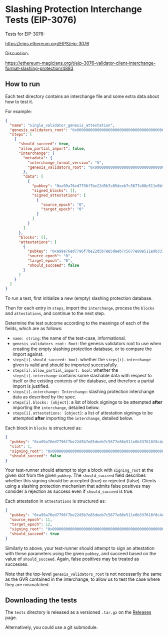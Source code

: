 # Slashing Protection Interchange Tests (EIP-3076)

Tests for EIP-3076:

https://eips.ethereum.org/EIPS/eip-3076

Discussion:

https://ethereum-magicians.org/t/eip-3076-validator-client-interchange-format-slashing-protection/4883

## How to run

Each test directory contains an interchange file and some extra data about how to test it.

For example:

```json
{
  "name": "single_validator_genesis_attestation",
  "genesis_validators_root": "0x0000000000000000000000000000000000000000000000000000000000000000",
  "steps": [
    {
      "should_succeed": true,
      "allow_partial_import": false,
      "interchange": {
        "metadata": {
          "interchange_format_version": "5",
          "genesis_validators_root": "0x0000000000000000000000000000000000000000000000000000000000000000"
        },
        "data": [
          {
            "pubkey": "0xa99a76ed7796f7be22d5b7e85deeb7c5677e88e511e0b337618f8c4eb61349b4bf2d153f649f7b53359fe8b94a38e44c",
            "signed_blocks": [],
            "signed_attestations": [
              {
                "source_epoch": "0",
                "target_epoch": "0"
              }
            ]
          }
        ]
      },
      "blocks": [],
      "attestations": [
        {
          "pubkey": "0xa99a76ed7796f7be22d5b7e85deeb7c5677e88e511e0b337618f8c4eb61349b4bf2d153f649f7b53359fe8b94a38e44c",
          "source_epoch": "0",
          "target_epoch": "0",
          "should_succeed": false
        }
      ]
    }
  ]
}
```

To run a test, first initialize a new (empty) slashing protection database.

Then for each entry in `steps`, import the `interchange`, process the `blocks` and `attestations`,
and continue to the next step.

Determine the test outcome according to the meanings of each of the fields,
which are as follows:

* `name: string`: the name of the test-case, informational.
* `genesis_validators_root: Root`: the genesis validators root to use when
  creating the empty slashing protection database, or to compare the import
  against.
* `steps[i].should_succeed: bool`: whether the `steps[i].interchange` given is valid and should
  be imported successfully.
* `steps[i].allow_partial_import: bool`: whether the `steps[i].interchange` contains some
  slashable data with respect to itself or the existing contents of the database, and therefore
  a partial import is justified.
* `steps[i].interchange: Interchange`: slashing protection interchange data as described
  by the spec.
* `steps[i].blocks: [object]`: a list of block signings to be attempted **after**
  importing the `interchange`, detailed below.
* `steps[i].attestations: [object]`: a list of attestation signings to be attempted **after**
  importing the `interchange`, detailed below.

Each block in `blocks` is structured as:

```json
{
  "pubkey": "0xa99a76ed7796f7be22d5b7e85deeb7c5677e88e511e0b337618f8c4eb61349b4bf2d153f649f7b53359fe8b94a38e44c",
  "slot": 1,
  "signing_root": "0x0000000000000000000000000000000000000000000000000000000000000000",
  "should_succeed": false
}
```

Your test-runner should attempt to sign a block with `signing_root` at the
given slot from the given `pubkey`. The `should_succeed` field describes
whether this signing should be accepted (true) or rejected (false). Clients
using a slashing protection mechanism that admits false positives may consider
a rejection as success even if `should_succeed` is true.

Each attestation in `attestations` is structured as:

```json
{
  "pubkey": "0xa99a76ed7796f7be22d5b7e85deeb7c5677e88e511e0b337618f8c4eb61349b4bf2d153f649f7b53359fe8b94a38e44c",
  "source_epoch": 11,
  "target_epoch": 12,
  "signing_root": "0x0000000000000000000000000000000000000000000000000000000000000000",
  "should_succeed": true
}
```

Similarly to above, your test-runner should attempt to sign an attestation with these parameters
using the given `pubkey`, and succeed based on the value of `should_succeed`. Again, false positives
may be treated as successes.

Note that the top-level `genesis_validators_root` is not necessarily the same
as the GVR contained in the interchange, to allow us to test the case where
they are mismatched.

## Downloading the tests

The `tests` directory is released as a versioned `.tar.gz` on the [Releases](https://github.com/eth2-clients/slashing-protection-interchange-tests/releases) page.

Alternatively, you could use a git submodule.

